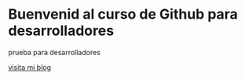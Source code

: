 # Buenvenid al curso de Github para desarrolladores


prueba para desarrolladores

[visita mi blog](http://carlossolis.mobi)

